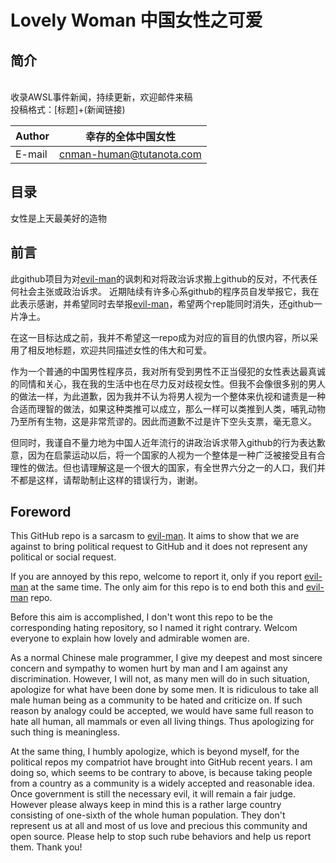 # Lovely Woman 中国女性之可爱

## 简介

<br>收录AWSL事件新闻，持续更新，欢迎邮件来稿<br>
投稿格式：[标题]+(新闻链接)<br>

|Author|幸存的全体中国女性|
|---|---
|E-mail|cnman-human@tutanota.com

## 目录

女性是上天最美好的造物

## 前言

此github项目为对[evil-man](https://github.com/CNwoman-bot/evil-man)的讽刺和对将政治诉求搬上github的反对，不代表任何社会主张或政治诉求。
近期陆续有许多心系github的程序员自发举报它，我在此表示感谢，并希望同时去举报[evil-man](https://github.com/CNwoman-bot/evil-man)，希望两个rep能同时消失，还github一片净土。

在这一目标达成之前，我并不希望这一repo成为对应的盲目的仇恨内容，所以采用了相反地标题，欢迎共同描述女性的伟大和可爱。

作为一个普通的中国男性程序员，我对所有受到男性不正当侵犯的女性表达最真诚的同情和关心，我在我的生活中也在尽力反对歧视女性。但我不会像很多别的男人的做法一样，为此道歉，因为我并不认为将男人视为一个整体来仇视和谴责是一种合适而理智的做法，如果这种类推可以成立，那么一样可以类推到人类，哺乳动物乃至所有生物，这是非常荒谬的。因此而道歉不过是许下空头支票，毫无意义。

但同时，我谨自不量力地为中国人近年流行的讲政治诉求带入github的行为表达歉意，因为在启蒙运动以后，将一个国家的人视为一个整体是一种广泛被接受且有合理性的做法。但也请理解这是一个很大的国家，有全世界六分之一的人口，我们并不都是这样，请帮助制止这样的错误行为，谢谢。

## Foreword

This GitHub repo is a sarcasm to [evil-man](https://github.com/CNwoman-bot/evil-man). It aims to show that we are against to bring political request to GitHub and it does not represent any political or social request.

If you are annoyed by this repo, welcome to report it, only if you report [evil-man](https://github.com/CNwoman-bot/evil-man) at the same time. The only aim for this repo is to end both this and [evil-man](https://github.com/CNwoman-bot/evil-man) repo.

Before this aim is accomplished, I don't wont this repo to be the corresponding hating repository, so I named it right contrary. Welcom everyone to explain how lovely and admirable women are.

As a normal Chinese male programmer, I give my deepest and most sincere concern and sympathy to women hurt by man and I am against any discrimination. However, I will not, as many men will do in such situation, apologize for what have been done by some men. It is ridiculous to take all male human being as a community to be hated and criticize on. If such reason by analogy could be accepted,  we would have same full reason to hate all human, all mammals or even all living things. Thus apologizing for such thing is meaningless.

At the same thing, I humbly apologize, which is beyond myself, for the political repos my compatriot have brought into GitHub recent years. I am doing so, which seems to be contrary to above, is because taking people from a country as a community is a widely accepted and reasonable idea. Once government is still the necessary evil, it will remain a fair judge. However please always keep in mind this is a rather large country consisting of one-sixth of the whole human population. They don't represent us at all and most of us love and precious this community and open source. Please help to stop such rube behaviors and help us report them. Thank you!
